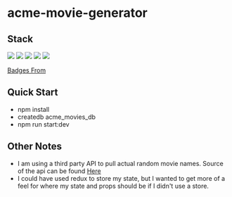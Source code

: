 # acme-movie-generator

## Stack
<img src='https://img.shields.io/badge/javascript-%23323330.svg?style=for-the-badge&logo=javascript&logoColor=%23F7DF1E'/>
<img src='https://img.shields.io/badge/express.js-%23404d59.svg?style=for-the-badge&logo=express&logoColor=%2361DAFB'/>
<img src='https://img.shields.io/badge/postgres-%23316192.svg?style=for-the-badge&logo=postgresql&logoColor=white'/>
<img src='https://img.shields.io/badge/Sequelize-52B0E7?style=for-the-badge&logo=Sequelize&logoColor=white'/>
<img src='https://img.shields.io/badge/react-%2320232a.svg?style=for-the-badge&logo=react&logoColor=%2361DAFB'/>

<a href='https://github.com/Ileriayo/markdown-badges'>Badges From</a>


## Quick Start
- npm install
- createdb acme_movies_db
- npm run start:dev

## Other Notes
- I am using a third party API to pull actual random movie names. Source of the api can be found <a href='https://github.com/k2maan/moviehut-random-movie-api'>Here</a>
- I could have used redux to store my state, but I wanted to get more of a feel for where my state and props should be if I didn't use a store.

